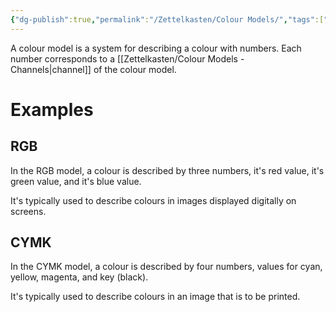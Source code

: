 ```yaml
---
{"dg-publish":true,"permalink":"/Zettelkasten/Colour Models/","tags":["seedling","colour-model"],"noteIcon":"1","created":"2024-11-04T18:33:47.311+09:00","updated":"2024-11-04T20:07:12.662+09:00"}
---
```


A colour model is a system for describing a colour with numbers.
Each number corresponds to a [[Zettelkasten/Colour Models - Channels\|channel]] of the colour model.

# Examples
## RGB
In the RGB model, a colour is described by three numbers, it's red value, it's green value, and it's blue value.

It's typically used to describe colours in images displayed digitally on screens.

## CYMK
In the CYMK model, a colour is described by four numbers, values for cyan, yellow, magenta, and key (black).

It's typically used to describe colours in an image that is to be printed.